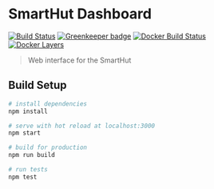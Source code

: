 # SmartHut Dashboard

[![Build Status](https://travis-ci.org/smarthut/dashboard.svg?branch=master)](https://travis-ci.org/smarthut/dashboard)
[![Greenkeeper badge](https://badges.greenkeeper.io/smarthut/dashboard.svg)](https://greenkeeper.io/)
[![Docker Build Status](https://img.shields.io/docker/build/smarthut/dashboard.svg)](https://hub.docker.com/r/smarthut/dashboard/)
[![Docker Layers](https://images.microbadger.com/badges/image/smarthut/dashboard.svg)](https://microbadger.com/images/smarthut/dashboard)

> Web interface for the SmartHut

## Build Setup

```bash
# install dependencies
npm install

# serve with hot reload at localhost:3000
npm start

# build for production
npm run build

# run tests
npm test
```
